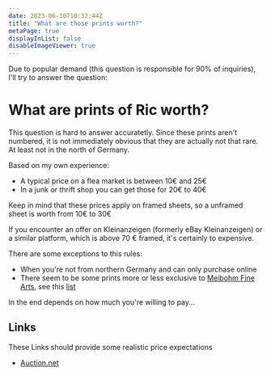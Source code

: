 ```yaml
---
date: 2023-06-10T10:32:44Z
title: "What are those prints worth?"
metaPage: true
displayInList: false
disableImageViewer: true
---
```


Due to popular demand (this question is responsible for 90% of inquiries), I'll try to answer the question:

# What are prints of Ric worth?

This question is hard to answer accuratetly. Since these prints aren't numbered, it is not immediately obvious that they are actually not that rare. At least not in the north of Germany.

Based on my own experience:
* A typical price on a flea market is between 10€ and 25€
* In a junk or thrift shop you can get those for 20€ to 40€

Keep in mind that these prices apply on framed sheets, so a unframed sheet is worth from 10€ to 30€

If you encounter an offer on Kleinanzeigen (formerly eBay Kleinanzeigen) or a similar platform, which is above 70 € framed, it's certainly to expensive.

There are some exceptions to this rules:
* When you're not from northern Germany and can only purchase online
* There seem to be some prints more or less exclusive to [Meibohm Fine Arts](http://meibohmfinearts.com/), see this [list](tags/Meibohm-Fine-Arts/)

In the end depends on how much you're willing to pay...

## Links

These Links should provide some realistic price expectations

* [Auction.net](https://auctionet.com/de/639077-oidentifierad-konstnar-radierung-signiert-ric)
